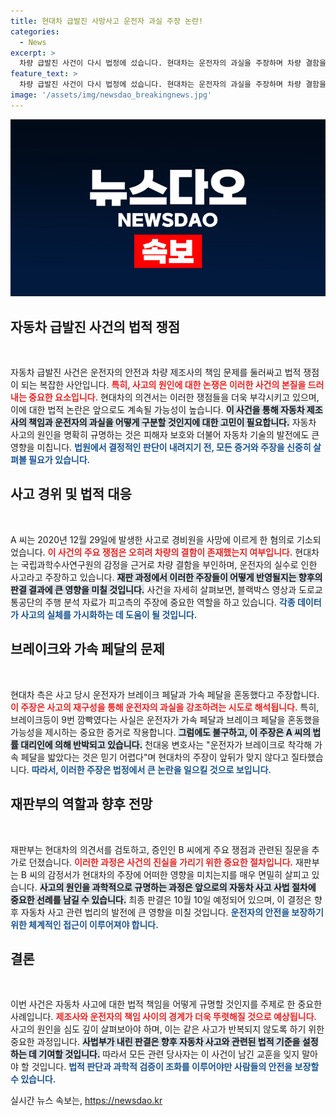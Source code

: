```yaml
---
title: 현대차 급발진 사망사고 운전자 과실 주장 논란!
categories:
  - News
excerpt: >
  차량 급발진 사건이 다시 법정에 섰습니다. 현대차는 운전자의 과실을 주장하며 차량 결함을 부인, 항소심 재판부는 전문가 증언을 통해 쟁점을 확인하고 있습니다. 과연 진실은 무엇일까요?
feature_text: >
  차량 급발진 사건이 다시 법정에 섰습니다. 현대차는 운전자의 과실을 주장하며 차량 결함을 부인, 항소심 재판부는 전문가 증언을 통해 쟁점을 확인하고 있습니다. 과연 진실은 무엇일까요?
image: '/assets/img/newsdao_breakingnews.jpg'
---
```


<p><img src="/assets/img/newsdao_breakingnews.jpg" alt="koreaapp 속보" /></p>

<h2 data-ke-size="size26">자동차 급발진 사건의 법적 쟁점</h2>

<p data-ke-size="size16">&nbsp;</p>

<p>자동차 급발진 사건은 운전자의 안전과 차량 제조사의 책임 문제를 둘러싸고 법적 쟁점이 되는 복잡한 사안입니다. <b><span style="color: #ee2323;">특히, 사고의 원인에 대한 논쟁은 이러한 사건의 본질을 드러내는 중요한 요소입니다.</span></b> 현대차의 의견서는 이러한 쟁점들을 더욱 부각시키고 있으며, 이에 대한 법적 논란은 앞으로도 계속될 가능성이 높습니다. <b><span style="background-color: #21538527;">이 사건을 통해 자동차 제조사의 책임과 운전자의 과실을 어떻게 구분할 것인지에 대한 고민이 필요합니다.</span></b> 자동차 사고의 원인을 명확히 규명하는 것은 피해자 보호와 더불어 자동차 기술의 발전에도 큰 영향을 미칩니다. <b><span style="color: #1a5490;">법원에서 결정적인 판단이 내려지기 전, 모든 증거와 주장을 신중히 살펴볼 필요가 있습니다.</span></b></p>

<h2 data-ke-size="size26">사고 경위 및 법적 대응</h2>

<p data-ke-size="size16">&nbsp;</p>

<p>A 씨는 2020년 12월 29일에 발생한 사고로 경비원을 사망에 이르게 한 혐의로 기소되었습니다. <b><span style="color: #ee2323;">이 사건의 주요 쟁점은 오히려 차량의 결함이 존재했는지 여부입니다.</span></b> 현대차는 국립과학수사연구원의 감정을 근거로 차량 결함을 부인하며, 운전자의 실수로 인한 사고라고 주장하고 있습니다. <b><span style="background-color: #21538527;">재판 과정에서 이러한 주장들이 어떻게 반영될지는 향후의 판결 결과에 큰 영향을 미칠 것입니다.</span></b> 사건을 자세히 살펴보면, 블랙박스 영상과 도로교통공단의 주행 분석 자료가 피고측의 주장에 중요한 역할을 하고 있습니다. <b><span style="color: #1a5490;">각종 데이터가 사고의 실체를 가시화하는 데 도움이 될 것입니다.</span></b></p>

<h2 data-ke-size="size26">브레이크와 가속 페달의 문제</h2>

<p data-ke-size="size16">&nbsp;</p>

<p>현대차 측은 사고 당시 운전자가 브레이크 페달과 가속 페달을 혼동했다고 주장합니다. <b><span style="color: #ee2323;">이 주장은 사고의 재구성을 통해 운전자의 과실을 강조하려는 시도로 해석됩니다.</span></b> 특히, 브레이크등이 9번 깜빡였다는 사실은 운전자가 가속 페달과 브레이크 페달을 혼동했을 가능성을 제시하는 중요한 증거로 작용합니다. <b><span style="background-color: #21538527;">그럼에도 불구하고, 이 주장은 A 씨의 법률 대리인에 의해 반박되고 있습니다.</span></b> 천대웅 변호사는 "운전자가 브레이크로 착각해 가속 페달을 밟았다는 것은 믿기 어렵다"며 현대차의 주장이 앞뒤가 맞지 않다고 질타했습니다. <b><span style="color: #1a5490;">따라서, 이러한 주장은 법정에서 큰 논란을 일으킬 것으로 보입니다.</span></b></p>

<h2 data-ke-size="size26">재판부의 역할과 향후 전망</h2>

<p data-ke-size="size16">&nbsp;</p>

<p>재판부는 현대차의 의견서를 검토하고, 증인인 B 씨에게 주요 쟁점과 관련된 질문을 추가로 던졌습니다. <b><span style="color: #ee2323;">이러한 과정은 사건의 진실을 가리기 위한 중요한 절차입니다.</span></b> 재판부는 B 씨의 감정서가 현대차의 주장에 어떠한 영향을 미치는지를 매우 면밀히 살피고 있습니다. <b><span style="background-color: #21538527;">사고의 원인을 과학적으로 규명하는 과정은 앞으로의 자동차 사고 사법 절차에 중요한 선례를 남길 수 있습니다.</span></b> 최종 판결은 10월 10일 예정되어 있으며, 이 결정은 향후 자동차 사고 관련 법리의 발전에 큰 영향을 미칠 것입니다. <b><span style="color: #1a5490;">운전자의 안전을 보장하기 위한 체계적인 접근이 이루어져야 합니다.</span></b></p>

<h2 data-ke-size="size26">결론</h2>

<p data-ke-size="size16">&nbsp;</p>

<p>이번 사건은 자동차 사고에 대한 법적 책임을 어떻게 규명할 것인지를 주제로 한 중요한 사례입니다. <b><span style="color: #ee2323;">제조사와 운전자의 책임 사이의 경계가 더욱 뚜렷해질 것으로 예상됩니다.</span></b> 사고의 원인을 심도 깊이 살펴보아야 하며, 이는 같은 사고가 반복되지 않도록 하기 위한 중요한 과정입니다. <b><span style="background-color: #21538527;">사법부가 내린 판결은 향후 자동차 사고와 관련된 법적 기준을 설정하는 데 기여할 것입니다.</span></b> 따라서 모든 관련 당사자는 이 사건이 남긴 교훈을 잊지 말아야 할 것입니다. <b><span style="color: #1a5490;">법적 판단과 과학적 검증이 조화를 이루어야만 사람들의 안전을 보장할 수 있습니다.</span></b></p>
실시간 뉴스 속보는, <a href="https://newsdao.kr" rel="dofollow">https://newsdao.kr</a>


